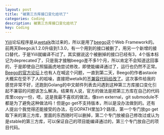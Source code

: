 ```yaml
---
layout: post
title: "被第三方库接口变化给坑了"
categories: Coding
description: 被第三方库接口变化给坑了
key: Coding
---
```

[Yiili](http://yii.li)论坛程序是从[wetalk](https://github.com/beego/wetalk)改过来的，所以是用了[beego](https://github.com/astaxie/beego)这个Web Framework的。前两天Beego从1.2.0升级到1.3.0，有一个用到的接口被删了，用另一个新增的接口替代，于是Yiili就编译不过了。其实据说这个被删掉的接口已经有3，4个版本标记为deprecated了，只是我才接触beego差不多1个月，所以肯定不会知道这回事的，于是即使自己照猫画虎地尝试修改，即使能编译通过了，运行也仍然不正常。[Beego的官方论坛](http://bbs.go-china.org)上也有人在喊这个问题，一直到第二天，Beego的作者astaxie大概实在受不了人的呱噪，直接把wetalk的[不兼容代码给改了](https://github.com/beego/wetalk/commit/5f90e2a1a4c49d9d95b2361e954d959e7e68a310)。这次事件给我的感觉非常不好，还跑到Golang的中文邮件列表去问遇到这种第三方库接口变化引起不兼容的问题该怎么解决。结果有人说，官方的做法是把第三方库在自己的代码库里copy一份，唔，这是我最不喜欢的做法，像svn external，git submodule不都是为了避免这种做法吗！但是go get不支持版本，所以是没办法做到的。还有人提出个我觉得还能接受的办法，在GOPATH里加3个路径，第一个专门放go get取下来的第三方库，里面的东西随时可以删掉，第二个专门放被自己修改过或认为是stable的第三方库，可以保证自己的项目能编译通过的，第三个专门放自己的项目代码。


